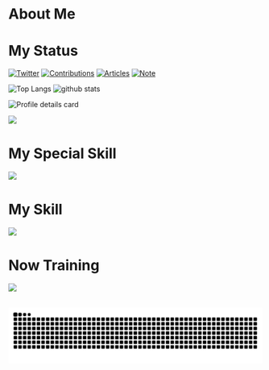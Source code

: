 # About Me

# My Status

<p align="left">
    <a href="https://twitter.com/voNG8EWGIrVrS9j"><img src="https://img.shields.io/badge/-suzuken-1ca0f1?style=flat-square&labelColor=1ca0f1&logo=twitter&logoColor=white" alt="Twitter" /></a>
    <a href="https://qiita.com/suzuken0424"><img src="https://badgen.org/img/qiita/suzuken0424/contributions?style=flat-square" alt="Contributions" /></a>
    <a href="https://zenn.dev/suzuken0424"><img src="https://badgen.org/img/zenn/suzuken0424/articles?style=flat-square" alt="Articles" /></a>
    <a href="https://note.com/suzuken0424"><img src="https://img.shields.io/badge/Note-suzuken-555555?style=flat-square&labelColor=3FC2AD" alt="Note" /></a>
</p>

<p align="left">
  <img alt="Top Langs" height="200px" src="https://github-readme-stats.vercel.app/api/top-langs/?username=suzuken0424&layout=compact&theme=nord" />
  <img alt="github stats" height="200px" src="https://github-profile-summary-cards.vercel.app/api/cards/stats?username=suzuken0424&theme=nord_dark" />
</p>

<img alt="Profile details card" height="200px" src="https://github-profile-summary-cards.vercel.app/api/cards/profile-details?username=suzuken0424&theme=nord_dark"/><br />

<img src="https://github-profile-trophy.vercel.app/?username=suzuken0424&theme=discord&title=Commits,Repositories,Followers,Issues,Stars,PullRequest,RE&column=7&theme=nord"/><br />

# My Special Skill

<img src="https://skillicons.dev/icons?i=html,css,typescript,vue" /> <br />

# My Skill

<img src="https://skillicons.dev/icons?i=html,css,typescript,vue,mysql,docker,laravel,php" /> <br />

# Now Training

<img src="https://skillicons.dev/icons?i=react,next" /> <br />

##
<img src="https://raw.githubusercontent.com/suzuken0424/suzuken0424/master/img/snake.svg" />